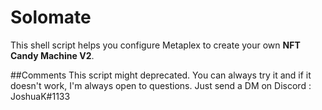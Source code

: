 # Solomate
This shell script helps you configure Metaplex to create your own **NFT Candy Machine V2**.

##Comments
This script might deprecated. You can always try it and if it doesn't work, I'm always open to questions.
Just send a DM on Discord : JoshuaK#1133
